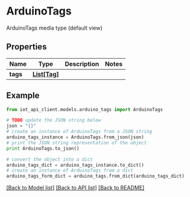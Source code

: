 # ArduinoTags

ArduinoTags media type (default view)

## Properties
Name | Type | Description | Notes
------------ | ------------- | ------------- | -------------
**tags** | [**List[Tag]**](Tag.md) |  | 

## Example

```python
from iot_api_client.models.arduino_tags import ArduinoTags

# TODO update the JSON string below
json = "{}"
# create an instance of ArduinoTags from a JSON string
arduino_tags_instance = ArduinoTags.from_json(json)
# print the JSON string representation of the object
print ArduinoTags.to_json()

# convert the object into a dict
arduino_tags_dict = arduino_tags_instance.to_dict()
# create an instance of ArduinoTags from a dict
arduino_tags_form_dict = arduino_tags.from_dict(arduino_tags_dict)
```
[[Back to Model list]](../README.md#documentation-for-models) [[Back to API list]](../README.md#documentation-for-api-endpoints) [[Back to README]](../README.md)


